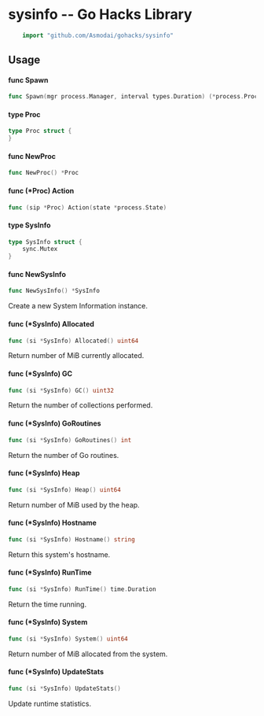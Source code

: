 <!-- -*- Mode: gfm; auto-fill: t; fill-column: 78; -*- -->

# sysinfo -- Go Hacks Library

```go
    import "github.com/Asmodai/gohacks/sysinfo"
```

## Usage

#### func  Spawn

```go
func Spawn(mgr process.Manager, interval types.Duration) (*process.Process, error)
```

#### type Proc

```go
type Proc struct {
}
```


#### func  NewProc

```go
func NewProc() *Proc
```

#### func (*Proc) Action

```go
func (sip *Proc) Action(state *process.State)
```

#### type SysInfo

```go
type SysInfo struct {
	sync.Mutex
}
```


#### func  NewSysInfo

```go
func NewSysInfo() *SysInfo
```
Create a new System Information instance.

#### func (*SysInfo) Allocated

```go
func (si *SysInfo) Allocated() uint64
```
Return number of MiB currently allocated.

#### func (*SysInfo) GC

```go
func (si *SysInfo) GC() uint32
```
Return the number of collections performed.

#### func (*SysInfo) GoRoutines

```go
func (si *SysInfo) GoRoutines() int
```
Return the number of Go routines.

#### func (*SysInfo) Heap

```go
func (si *SysInfo) Heap() uint64
```
Return number of MiB used by the heap.

#### func (*SysInfo) Hostname

```go
func (si *SysInfo) Hostname() string
```
Return this system's hostname.

#### func (*SysInfo) RunTime

```go
func (si *SysInfo) RunTime() time.Duration
```
Return the time running.

#### func (*SysInfo) System

```go
func (si *SysInfo) System() uint64
```
Return number of MiB allocated from the system.

#### func (*SysInfo) UpdateStats

```go
func (si *SysInfo) UpdateStats()
```
Update runtime statistics.
